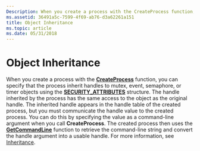 ```yaml
---
Description: When you create a process with the CreateProcess function, you can specify that the process inherit handles to mutex, event, semaphore, or timer objects using the SECURITY\_ATTRIBUTES structure.
ms.assetid: 36491a5c-7599-4f69-ab76-d3a62261a151
title: Object Inheritance
ms.topic: article
ms.date: 05/31/2018
---
```


# Object Inheritance

When you create a process with the [**CreateProcess**](/windows/win32/api/processthreadsapi/nf-processthreadsapi-createprocessa) function, you can specify that the process inherit handles to mutex, event, semaphore, or timer objects using the [**SECURITY\_ATTRIBUTES**](/previous-versions/windows/desktop/legacy/aa379560(v=vs.85)) structure. The handle inherited by the process has the same access to the object as the original handle. The inherited handle appears in the handle table of the created process, but you must communicate the handle value to the created process. You can do this by specifying the value as a command-line argument when you call **CreateProcess**. The created process then uses the [**GetCommandLine**](/windows/win32/api/processenv/nf-processenv-getcommandlinea) function to retrieve the command-line string and convert the handle argument into a usable handle. For more information, see [Inheritance](../procthread/inheritance.md).

 

 